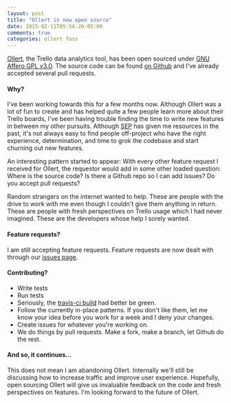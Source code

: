```yaml
---
layout: post
title: "Ollert is now open source"
date: 2015-02-11T05:54:26-05:00
comments: true
categories: ollert foss
---
```


[Ollert](https://ollertapp.com), the Trello data analytics tool, has been open sourced under [GNU Affero GPL v3.0](https://github.com/sep/ollert/blob/master/LICENSE). The source code can be found [on Github](https://github.com/sep/ollert/) and I've already accepted several pull requests.

#### Why?

I've been working towards this for a few months now. Although Ollert was a lot of fun to create and has helped quite a few people learn more about their Trello boards, I've been having trouble finding the time to write new features in between my other pursuits. Although [SEP](http://www.sep.com/) has given me resources in the past, it's not always easy to find people off-project who have the right experience, determination, and time to grok the codebase and start churning out new features.

An interesting pattern started to appear: With every other feature request I received for Ollert, the requestor would add in some other loaded question: Where is the source code? Is there a Github repo so I can add issues? Do you accept pull requests?

Random strangers on the internet wanted to help. These are people with the drive to work with me even though I couldn't give them anything in return. These are people with fresh perspectives on Trello usage which I had never imagined. These are the developers whose help I sorely wanted.

#### Feature requests?

I am still accepting feature requests. Feature requests are now dealt with through our [issues page](https://github.com/sep/ollert/issues).

#### Contributing?

* Write tests
* Run tests
* Seriously, the [travis-ci build](https://travis-ci.org/sep/ollert) had better be green.
* Follow the currently in-place patterns. If you don't like them, let me know your idea before you work for a week and I deny your changes.
* Create issues for whatever you're working on.
* We do things by pull requests. Make a fork, make a branch, let Github do the rest.

#### And so, it continues...

This does not mean I am abandoning Ollert. Internally we'll still be discussing how to increase traffic and improve user experience. Hopefully, open sourcing Ollert will give us invaluable feedback on the code and fresh perspectives on features. I'm looking forward to the future of Ollert.
